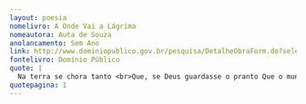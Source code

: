 ```yaml
---
layout: poesia
nomelivro: A Onde Vai a Lágrima
nomeautora: Auta de Souza
anolancamento: Sem Ano
link: http://www.dominiopublico.gov.br/pesquisa/DetalheObraForm.do?select_action=&co_obra=81677
fontelivro: Domínio Público
quote: |
  Na terra se chora tanto <br>Que, se Deus guardasse o pranto Que o mundo inteiro derrama.
quotepagina: 1
---
```

